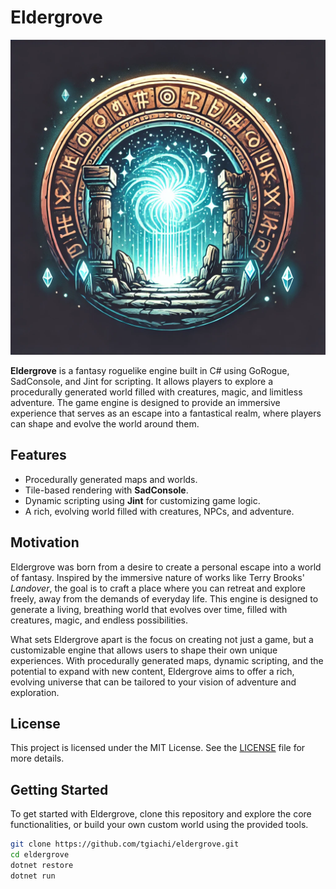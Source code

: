 # Eldergrove

![Eldergrove Logo](./imgs/Eldergrove_logo.png)

**Eldergrove** is a fantasy roguelike engine built in C# using GoRogue, SadConsole, and Jint for scripting. It allows players to explore a procedurally generated world filled with creatures, magic, and limitless adventure. The game engine is designed to provide an immersive experience that serves as an escape into a fantastical realm, where players can shape and evolve the world around them.

## Features
- Procedurally generated maps and worlds.
- Tile-based rendering with **SadConsole**.
- Dynamic scripting using **Jint** for customizing game logic.
- A rich, evolving world filled with creatures, NPCs, and adventure.


## Motivation

Eldergrove was born from a desire to create a personal escape into a world of fantasy. Inspired by the immersive nature of works like Terry Brooks' *Landover*, the goal is to craft a place where you can retreat and explore freely, away from the demands of everyday life. This engine is designed to generate a living, breathing world that evolves over time, filled with creatures, magic, and endless possibilities.

What sets Eldergrove apart is the focus on creating not just a game, but a customizable engine that allows users to shape their own unique experiences. With procedurally generated maps, dynamic scripting, and the potential to expand with new content, Eldergrove aims to offer a rich, evolving universe that can be tailored to your vision of adventure and exploration.


## License
This project is licensed under the MIT License. See the [LICENSE](LICENSE.md) file for more details.


## Getting Started

To get started with Eldergrove, clone this repository and explore the core functionalities, or build your own custom world using the provided tools.

```bash
git clone https://github.com/tgiachi/eldergrove.git
cd eldergrove
dotnet restore
dotnet run
```
